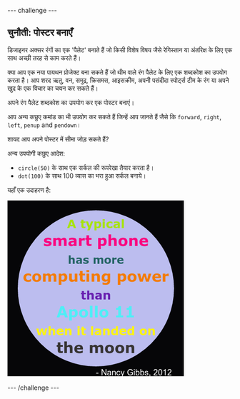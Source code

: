 \--- challenge \---

## चुनौती: पोस्टर बनाएँ

डिजाइनर अक्सर रंगों का एक 'पैलेट' बनाते हैं जो किसी विशेष विषय जैसे रेगिस्तान या अंतरिक्ष के लिए एक साथ अच्छी तरह से काम करते हैं।

क्या आप एक नया पायथन प्रोजेक्ट बना सकते हैं जो थीम वाले रंग पैलेट के लिए एक शब्दकोश का उपयोग करता है। आप शरद ऋतु, वन, समुद्र, क्रिसमस, आइसक्रीम, अपनी पसंदीदा स्पोर्ट्स टीम के रंग या अपने खुद के एक विचार का चयन कर सकते हैं।

अपने रंग पैलेट शब्दकोश का उपयोग कर एक पोस्टर बनाएं।

आप अन्य कछुए कमांड का भी उपयोग कर सकते हैं जिन्हें आप जानते हैं जैसे कि `forward`, `right`, `left`, `penup` and `pendown`।

शायद आप अपने पोस्टर में सीमा जोड़ सकते हैं?

अन्य उपयोगी कछुए आदेश:

+ `circle(50)` के साथ एक सर्कल की रूपरेखा तैयार करता है।
+ `dot(100)` के साथ 100 व्यास का भरा हुआ सर्कल बनाये। 

यहाँ एक उदाहरण है:

![स्क्रीनशॉट](images/colourful-finished.png)

\--- /challenge \---